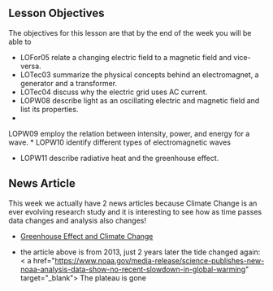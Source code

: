 ## Lesson Objectives

The objectives for this lesson are that by the end of the week you will be able to

* LOFor05 relate a changing electric field to a magnetic field and vice-versa.
* LOTec03 summarize the physical concepts behind an electromagnet, a generator and a transformer.
* LOTec04 discuss why the electric grid uses AC current.
* LOPW08 describe light as an oscillating electric and magnetic field and list its properties.
*
LOPW09 employ the relation between intensity, power, and energy for a wave.
*
LOPW10 identify different types of electromagnetic waves
* LOPW11 describe radiative heat and the greenhouse effect.

## News Article
This week we actually have 2 news articles because Climate Change is an ever evolving research study and it is interesting to see how as time passes data changes and analysis also changes!

- <a href="http://www.nytimes.com/2013/06/11/science/earth/what-to-make-of-a-climate-change-plateau.html?ref=greenhousegasemissions&_r=0&pagewanted=print" target="_blank">Greenhouse Effect and Climate Change</a>


- the article above is from 2013, just 2 years later the tide changed again:
< a href="https://www.noaa.gov/media-release/science-publishes-new-noaa-analysis-data-show-no-recent-slowdown-in-global-warming" target="_blank"> The plateau is gone </a>


